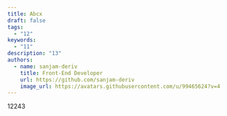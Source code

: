 ```yaml
---
title: Abcx
draft: false
tags:
  - "12"
keywords:
  - "11"
description: "13"
authors:
  - name: sanjam-deriv
    title: Front-End Developer
    url: https://github.com/sanjam-deriv
    image_url: https://avatars.githubusercontent.com/u/99465624?v=4
---
```

1﻿2243